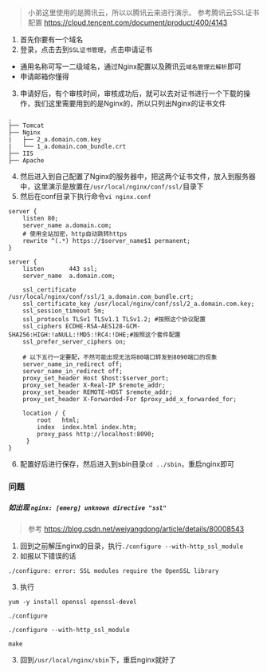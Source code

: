 > 小弟这里使用的是腾讯云，所以以腾讯云来进行演示。
> 参考腾讯云SSL证书配置 https://cloud.tencent.com/document/product/400/4143
1. 首先你要有一个域名
2. 登录，点击去到```SSL证书管理```，点击申请证书
* 通用名称可写一二级域名，通过Nginx配置以及腾讯云```域名管理云解析```即可
* 申请邮箱你懂得
3. 申请好后，有个审核时间，审核成功后，就可以去对证书进行一个下载的操作，我们这里需要用到的是Nginx的，所以只列出Nginx的证书文件
```
.
├── Tomcat
├── Nginx
|   ├── 2_a.domain.com.key
|   └── 1_a.domain.com_bundle.crt
├── IIS
├── Apache
```
4. 然后进入到自己配置了Nginx的服务器中，把这两个证书文件，放入到服务器中，这里演示是放置在```/usr/local/nginx/conf/ssl/```目录下
5. 然后在conf目录下执行命令```vi nginx.conf```
```
server {
    listen 80;
    server_name a.domain.com;
    # 使用全站加密，http自动跳转https
    rewrite ^(.*) https://$server_name$1 permanent;
}

server {
    listen       443 ssl;
    server_name  a.domain.com;

    ssl_certificate /usr/local/nginx/conf/ssl/1_a.domain.com_bundle.crt;
    ssl_certificate_key /usr/local/nginx/conf/ssl/2_a.domain.com.key;
    ssl_session_timeout 5m;
    ssl_protocols TLSv1 TLSv1.1 TLSv1.2; #按照这个协议配置
    ssl_ciphers ECDHE-RSA-AES128-GCM-SHA256:HIGH:!aNULL:!MD5:!RC4:!DHE;#按照这个套件配置
    ssl_prefer_server_ciphers on;

    # 以下五行一定要配，不然可能出现无法将80端口转发到8090端口的现象
    server_name_in_redirect off;
    server_name_in_redirect off;
    proxy_set_header Host $host:$server_port;
    proxy_set_header X-Real-IP $remote_addr;
    proxy_set_header REMOTE-HOST $remote_addr;
    proxy_set_header X-Forwarded-For $proxy_add_x_forwarded_for;
        
    location / {
        root   html;
        index  index.html index.htm;
        proxy_pass http://localhost:8090;
     }
}
```
6. 配置好后进行保存，然后进入到sbin目录```cd ../sbin```，重启nginx即可
### 问题
##### 如出现 ```nginx: [emerg] unknown directive "ssl"```
> 参考 https://blog.csdn.net/weiyangdong/article/details/80008543
1. 回到之前解压nginx的目录，执行```./configure --with-http_ssl_module```
2. 如报以下错误的话
```
./configure: error: SSL modules require the OpenSSL library
```
3. 执行
```
yum -y install openssl openssl-devel

./configure

./configure --with-http_ssl_module

make
```
3. 回到```/usr/local/nginx/sbin```下，重启nginx就好了
